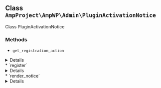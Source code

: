 ## Class `AmpProject\AmpWP\Admin\PluginActivationNotice`

Class PluginActivationNotice

### Methods
* `get_registration_action`

<details>

```php
static public get_registration_action()
```

Get the action to use for registering the service.


</details>
* `register`

<details>

```php
public register()
```

Runs on instantiation.


</details>
* `render_notice`

<details>

```php
public render_notice()
```

Renders a notice on the plugins screen after the plugin is activated. Persists until it is closed or setup has been completed.


</details>
